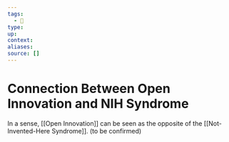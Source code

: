 ```yaml
---
tags:
  - 🚧 
type:
up:
context:
aliases:
source: []
---
```


# Connection Between Open Innovation and NIH Syndrome

In a sense, [[Open Innovation]] can be seen as the opposite of the [[Not-Invented-Here Syndrome]].
(to be confirmed)
